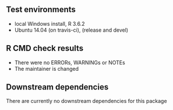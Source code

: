 ## Test environments
* local Windows install, R 3.6.2
* Ubuntu 14.04 (on travis-ci), (release and devel)

## R CMD check results
* There were no ERRORs, WARNINGs or NOTEs
* The maintainer is changed

## Downstream dependencies
There are currently no downstream dependencies for this package
